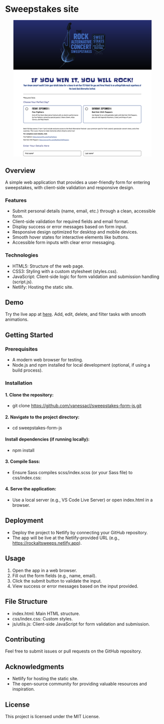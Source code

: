 # Sweepstakes site

<p align="center">
  <img src="assets/images/Screenshot.png" width= "450">
</p>

## Overview

A simple web application that provides a user-friendly form for entering sweepstakes, with client-side validation and responsive design.

### Features

- Submit personal details (name, email, etc.) through a clean, accessible form.
- Client-side validation for required fields and email format.
- Display success or error messages based on form input.
- Responsive design optimized for desktop and mobile devices.
- Smooth hover states for interactive elements like buttons.
- Accessible form inputs with clear error messaging.

### Technologies

- HTML5: Structure of the web page.
- CSS3: Styling with a custom stylesheet (styles.css).
- JavaScript: Client-side logic for form validation and submission handling (script.js).
- Netlify: Hosting the static site.

## Demo

Try the live app at [here](https://rockaltsweeps.netlify.app/). Add, edit, delete, and filter tasks with smooth animations.

## Getting Started

### Prerequisites

- A modern web browser for testing.
- Node.js and npm installed for local development (optional, if using a build process).

### Installation

#### 1. Clone the repository:

- git clone https://github.com/vanessacl/sweepstakes-form-js.git

#### 2. Navigate to the project directory:

- cd sweepstakes-form-js

#### Install dependencies (if running locally):

- npm install

#### 3. Compile Sass:

- Ensure Sass compiles scss/index.scss (or your Sass file) to css/index.css:

#### 4. Serve the application:

- Use a local server (e.g., VS Code Live Server) or open index.html in a browser.

## Deployment

- Deploy the project to Netlify by connecting your GitHub repository.
- The app will be live at the Netlify-provided URL (e.g., https://rockaltsweeps.netlify.app).

## Usage

1. Open the app in a web browser.
2. Fill out the form fields (e.g., name, email).
3. Click the submit button to validate the input.
4. View success or error messages based on the input provided.

## File Structure

- index.html: Main HTML structure.
- css/index.css: Custom styles.
- js/utils.js: Client-side JavaScript for form validation and submission.

## Contributing

Feel free to submit issues or pull requests on the GitHub repository.

## Acknowledgments

- Netlify for hosting the static site.
- The open-source community for providing valuable resources and inspiration.

## License

This project is licensed under the MIT License.
